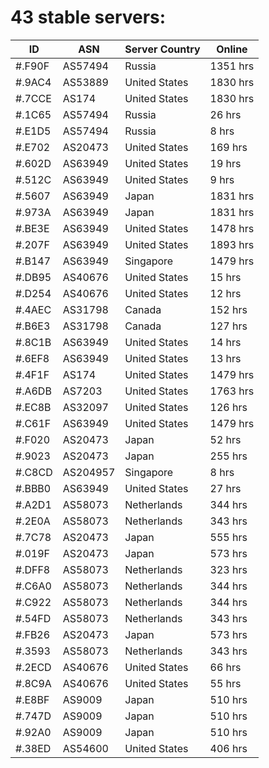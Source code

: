 # 43 stable servers:

| ID | ASN | Server Country | Online |
| ------ | ------ | ------ | ------ |
| #.F90F | AS57494 | Russia | 1351 hrs |
| #.9AC4 | AS53889 | United States | 1830 hrs |
| #.7CCE | AS174 | United States | 1830 hrs |
| #.1C65 | AS57494 | Russia | 26 hrs |
| #.E1D5 | AS57494 | Russia | 8 hrs |
| #.E702 | AS20473 | United States | 169 hrs |
| #.602D | AS63949 | United States | 19 hrs |
| #.512C | AS63949 | United States | 9 hrs |
| #.5607 | AS63949 | Japan | 1831 hrs |
| #.973A | AS63949 | Japan | 1831 hrs |
| #.BE3E | AS63949 | United States | 1478 hrs |
| #.207F | AS63949 | United States | 1893 hrs |
| #.B147 | AS63949 | Singapore | 1479 hrs |
| #.DB95 | AS40676 | United States | 15 hrs |
| #.D254 | AS40676 | United States | 12 hrs |
| #.4AEC | AS31798 | Canada | 152 hrs |
| #.B6E3 | AS31798 | Canada | 127 hrs |
| #.8C1B | AS63949 | United States | 14 hrs |
| #.6EF8 | AS63949 | United States | 13 hrs |
| #.4F1F | AS174 | United States | 1479 hrs |
| #.A6DB | AS7203 | United States | 1763 hrs |
| #.EC8B | AS32097 | United States | 126 hrs |
| #.C61F | AS63949 | United States | 1479 hrs |
| #.F020 | AS20473 | Japan | 52 hrs |
| #.9023 | AS20473 | Japan | 255 hrs |
| #.C8CD | AS204957 | Singapore | 8 hrs |
| #.BBB0 | AS63949 | United States | 27 hrs |
| #.A2D1 | AS58073 | Netherlands | 344 hrs |
| #.2E0A | AS58073 | Netherlands | 343 hrs |
| #.7C78 | AS20473 | Japan | 555 hrs |
| #.019F | AS20473 | Japan | 573 hrs |
| #.DFF8 | AS58073 | Netherlands | 323 hrs |
| #.C6A0 | AS58073 | Netherlands | 344 hrs |
| #.C922 | AS58073 | Netherlands | 344 hrs |
| #.54FD | AS58073 | Netherlands | 343 hrs |
| #.FB26 | AS20473 | Japan | 573 hrs |
| #.3593 | AS58073 | Netherlands | 343 hrs |
| #.2ECD | AS40676 | United States | 66 hrs |
| #.8C9A | AS40676 | United States | 55 hrs |
| #.E8BF | AS9009 | Japan | 510 hrs |
| #.747D | AS9009 | Japan | 510 hrs |
| #.92A0 | AS9009 | Japan | 510 hrs |
| #.38ED | AS54600 | United States | 406 hrs |

